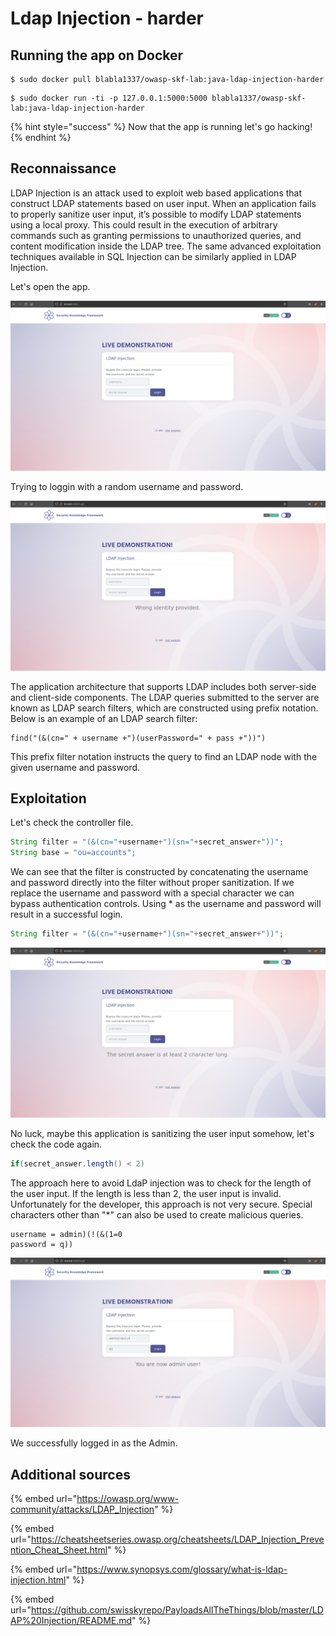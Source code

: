 # Ldap Injection - harder

## Running the app on Docker

```
$ sudo docker pull blabla1337/owasp-skf-lab:java-ldap-injection-harder
```

```
$ sudo docker run -ti -p 127.0.0.1:5000:5000 blabla1337/owasp-skf-lab:java-ldap-injection-harder
```

{% hint style="success" %}
Now that the app is running let's go hacking!
{% endhint %}

## Reconnaissance

LDAP Injection is an attack used to exploit web based applications that construct LDAP statements based on user input. When an application fails to properly sanitize user input, it’s possible to modify LDAP statements using a local proxy. This could result in the execution of arbitrary commands such as granting permissions to unauthorized queries, and content modification inside the LDAP tree. The same advanced exploitation techniques available in SQL Injection can be similarly applied in LDAP Injection.

Let's open the app.

![](https://raw.githubusercontent.com/blabla1337/skf-labs/master/.gitbook/assets/python/Ldap-Harder/1.png)

Trying to loggin with a random username and password.

![](https://raw.githubusercontent.com/blabla1337/skf-labs/master/.gitbook/assets/python/Ldap-Harder/2.png)

The application architecture that supports LDAP includes both server-side and client-side components. The LDAP queries submitted to the server are known as LDAP search filters, which are constructed using prefix notation. Below is an example of an LDAP search filter:

```text
find("(&(cn=" + username +")(userPassword=" + pass +"))")
```

This prefix filter notation instructs the query to find an LDAP node with the given username and password.

## Exploitation

Let's check the controller file.

```java
String filter = "(&(cn="+username+")(sn="+secret_answer+"))";
String base = "ou=accounts";
```

We can see that the filter is constructed by concatenating the username and password directly into the filter without proper sanitization. If we replace the username and password with a special character we can bypass authentication controls. Using \* as the username and password will result in a successful login.

```java
String filter = "(&(cn="+username+")(sn="+secret_answer+"))";
```

![](https://raw.githubusercontent.com/blabla1337/skf-labs/master/.gitbook/assets/python/Ldap-Harder/3.png)

No luck, maybe this application is sanitizing the user input somehow, let's check the code again.

```java
if(secret_answer.length() < 2)
```

The approach here to avoid LdaP injection was to check for the length of the user input. If the length is less than 2, the user input is invalid.
Unfortunately for the developer, this approach is not very secure. Special characters other than "\*" can also be used to create malicious queries.

```text
username = admin)(!(&(1=0
password = q))
```

![](https://raw.githubusercontent.com/blabla1337/skf-labs/master/.gitbook/assets/python/Ldap-Harder/4.png)

We successfully logged in as the Admin.

## Additional sources

{% embed url="https://owasp.org/www-community/attacks/LDAP_Injection" %}

{% embed url="https://cheatsheetseries.owasp.org/cheatsheets/LDAP_Injection_Prevention_Cheat_Sheet.html" %}

{% embed url="https://www.synopsys.com/glossary/what-is-ldap-injection.html" %}

{% embed url="https://github.com/swisskyrepo/PayloadsAllTheThings/blob/master/LDAP%20Injection/README.md" %}

